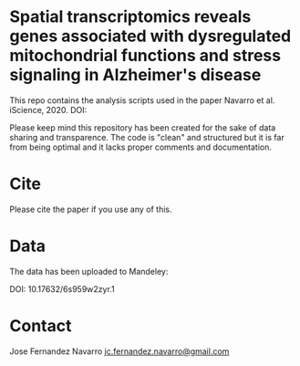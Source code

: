 # Spatial transcriptomics reveals genes associated with dysregulated mitochondrial functions and stress signaling in Alzheimer's disease

This repo contains the analysis scripts used in the paper Navarro et al. iScience, 2020. DOI:

Please keep mind this repository has been created for the sake of data sharing and transparence. 
The code is "clean" and structured but it is far from being optimal and it lacks proper
comments and documentation. 

# Cite
Please cite the paper if you use any of this. 

<paper>
  
# Data
The data has been uploaded to Mandeley:

DOI: 10.17632/6s959w2zyr.1

# Contact
Jose Fernandez Navarro <jc.fernandez.navarro@gmail.com>
